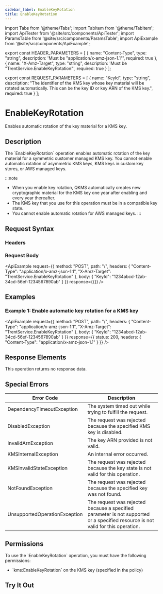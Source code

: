 ```yaml
---
sidebar_label: EnableKeyRotation
title: EnableKeyRotation
---
```


import Tabs from '@theme/Tabs';
import TabItem from '@theme/TabItem';
import ApiTester from '@site/src/components/ApiTester';
import ParamsTable from '@site/src/components/ParamsTable';
import ApiExample from '@site/src/components/ApiExample';

export const HEADER_PARAMETERS = [
  {
    name: "Content-Type",
    type: "string",
    description: 'Must be "application/x-amz-json-1.1"',
    required: true
  },
  {
    name: "X-Amz-Target",
    type: "string",
    description: 'Must be "TrentService.EnableKeyRotation"',
    required: true
  }
];

export const REQUEST_PARAMETERS = [
  {
    name: "KeyId",
    type: "string",
    description: "The identifier of the KMS key whose key material will be rotated automatically. This can be the key ID or key ARN of the KMS key.",
    required: true
  }
];

# EnableKeyRotation

Enables automatic rotation of the key material for a KMS key.

## Description

The \`EnableKeyRotation\` operation enables automatic rotation of the key material for a symmetric customer managed KMS key. You cannot enable automatic rotation of asymmetric KMS keys, KMS keys in custom key stores, or AWS managed keys.

:::note
- When you enable key rotation, QKMS automatically creates new cryptographic material for the KMS key one year after enabling and every year thereafter.
- The KMS key that you use for this operation must be in a compatible key state.
- You cannot enable automatic rotation for AWS managed keys.
:::

## Request Syntax

### Headers

<ParamsTable parameters={HEADER_PARAMETERS} />

### Request Body

<ParamsTable parameters={REQUEST_PARAMETERS} />

<ApiExample
  request={{
    method: "POST",
    path: "/",
    headers: {
      "Content-Type": "application/x-amz-json-1.1",
      "X-Amz-Target": "TrentService.EnableKeyRotation"
    },
    body: {
      "KeyId": "1234abcd-12ab-34cd-56ef-1234567890ab"
    }
  }}
  response={{}}
/>

## Examples

### Example 1: Enable automatic key rotation for a KMS key

<ApiExample
  request={{
    method: "POST",
    path: "/",
    headers: {
      "Content-Type": "application/x-amz-json-1.1",
      "X-Amz-Target": "TrentService.EnableKeyRotation"
    },
    body: {
      "KeyId": "1234abcd-12ab-34cd-56ef-1234567890ab"
    }
  }}
  response={{
    status: 200,
    headers: {
      "Content-Type": "application/x-amz-json-1.1"
    }
  }}
/>

## Response Elements

This operation returns no response data.

## Special Errors

| Error Code | Description |
|------------|-------------|
| DependencyTimeoutException | The system timed out while trying to fulfill the request. |
| DisabledException | The request was rejected because the specified KMS key is disabled. |
| InvalidArnException | The key ARN provided is not valid. |
| KMSInternalException | An internal error occurred. |
| KMSInvalidStateException | The request was rejected because the key state is not valid for this operation. |
| NotFoundException | The request was rejected because the specified key was not found. |
| UnsupportedOperationException | The request was rejected because a specified parameter is not supported or a specified resource is not valid for this operation. |

## Permissions

To use the \`EnableKeyRotation\` operation, you must have the following permissions:
- \`kms:EnableKeyRotation\` on the KMS key (specified in the policy)

## Try It Out

<ApiTester
  operation="EnableKeyRotation"
  description="Enable automatic key rotation for a KMS key."
  parameters={REQUEST_PARAMETERS}
  exampleResponse={{}}
/> 